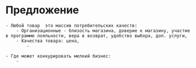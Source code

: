 # Предложение 
	- Любой товар  это массив потребительских качеств:
		- Организационные - близость магазина, доверие к магазину, участие в программе лояльности, вера в возврат, удобство выбора, доп. услуги, 
		- Качества товара: цена, 
			- 

	- Где может конкурировать мелкий бизнес:
		- 
